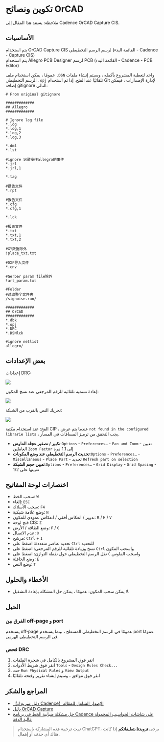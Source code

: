# تكوين ونصائح OrCAD

ملاحظة: يستند هذا المقال إلى Cadence OrCAD Capture CIS.

## الأساسيات

يتم استخدام OrCAD Capture CIS لرسم الرسم التخطيطي (القائمة البدء - Cadence - Capture CIS)  
يتم استخدام Allegro PCB Designer لرسم PCB (القائمة البدء - Cadence - PCB Editor)

عمومًا ، يمكن استخدام ملف `.DSN` واحد لتغطية المشروع بأكمله ، وسيتم إنشاء ملفات الرسم التخطيطي `.opj` تلقائيًا عند الفتح. إذا تم استخدام Git لإدارة الإصدارات ، فيمكن إضافة gitignore التالي:

```gitignore
# From original gitignore 

#############
## Allegro
#############

# Ignore log file
*.log
*.log,1
*.log,2
*.log,3

*.dml
*.lst

#ignore 记录操作allegro的事件
*.jrl
*.jrl,1

*.tag

#报告文件
*.rpt

#报告文件
*.cfg
*.cfg,1

*.lck

#报表文件
*.txt
*.txt,1
*.txt,2

#XY数据除外
!place_txt.txt

#DXF导入文件
*.cnv

#Gerber param file除外
!art_param.txt

#Folder
#过滤整个文件夹
/signoise.run/ 

#############
## OrCAD
#############
*.dbk
*.opj
*.DRC
*.DSNlck

#ignore netlist
allegro/ 
```

## بعض الإعدادات

إعدادات DRC:

![](https://img.wiki-power.com/d/wiki-media/img/20210810134720.png)

إعادة تسمية تلقائية للرقم المرجعي عند نسخ المكون:

![](https://img.wiki-power.com/d/wiki-media/img/20210810134747.png)

تحريك النص بالقرب من الشبكة:

![](https://img.wiki-power.com/d/wiki-media/img/20210810134758.png)

الفخ: عند استخدام مكتبة CIP ، عندما يتم عرض `not found in the configured librarie lists` ، يجب التحقق من ترميز المسافات في المسار.

- **تكبير / تصغير عجلة الماوس**:`Options` - `Preferences…` - `Pan and Zoom` - تعيين العاملين `Zoom Factor` إلى 1.1 مرة
- **تحديث الرسم التخطيطي عند وضع المكونات**:`Options` - `Preferences…` - `Miscellaneous` - `Place Part` - تحديد `Refresh part on selection`
- **تعيين حجم الشبكة**:`Options` - `Preferences…` - `Grid Display` - `Grid Spacing` - تعيينها على 1/2

## اختصارات لوحة المفاتيح

- سحب الخط: `W`
- إلغاء: `ESC`
- سحب الأسلاك: `F4`
- وضع علامة شبكية: `N`
- تدوير / انعكاس أفقي / انعكاس عمودي للمكون: `R` / `H` / `V`
- فتح لوحة CIS: `Z`
- وضع الطاقة / الأرض: `F` / `G`
- عدم الاتصال: `X`
- مرشح: `Ctrl` + `I`
- تحديد عناصر متعددة: اضغط على `Ctrl` للتحديد
- نسخ وزيادة تلقائية للرقم المرجعي: اضغط على `Ctrl` واسحب المكون
- نقل الرسم التخطيطي حول نقطة التوازن: اضغط على `C` واسحب الماوس
- وضع الحافلة: `E`
- وضع النص: `T`

## الأخطاء والحلول

- لا يمكن سحب المكون: عمومًا ، يمكن حل المشكلة بإعادة التشغيل.

## الحيل

### الفرق بين off-page و port

يستخدم off-page عمومًا في الرسم التخطيطي المسطح ، بينما يستخدم port عمومًا في الرسم التخطيطي الهرمي.

### فحص DRC

1. انقر فوق المشروع بالكامل في شجرة الملفات
2. انقر فوق شريط الأدوات `Tools` - `Design Rules Check...`
3. حدد `Run Physical Rules` و `View Output`
4. انقر فوق موافق ، وسيتم إنشاء تقرير وفتحه تلقائيًا

## المراجع والشكر

- [【دليل سريع لـ Cadence】الإصدار الشامل للمقالة](https://blog.csdn.net/ReCclay/article/details/101225359)
- [دليل OrCAD Capture](https://resources.orcad.com/orcad-capture-tutorials)
- [حل مشكلة ضبابية الخط في برنامج Cadence على شاشات الحواسيب المحمولة عالية الدقة](https://blog.csdn.net/qq_34338527/article/details/108846792)

> تمت ترجمة هذه المشاركة باستخدام ChatGPT، يرجى [**تزويدنا بتعليقاتكم**](https://github.com/linyuxuanlin/Wiki_MkDocs/issues/new) إذا كانت هناك أي حذف أو إهمال.
